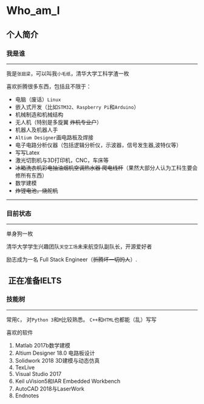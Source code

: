 # Who_am_I
个人简介
---


### 我是谁
---
  我是`张庭梁`，可以叫我`小毛纸`，清华大学工科学渣一枚
  
 喜欢折腾很多东西，包括且不限于：

- 电脑（废话）`Linux`
- 嵌入式开发（比如`STM32`、`Raspberry Pi`和`Arduino`）
- 机械制造和机械结构
- 无人机（特别是多旋翼  ~~炸机专业户~~）
- 机器人及机器人手
- `Altium Designer`画电路板及焊接
- 电子电路分析仪器（包括逻辑分析仪，示波器，信号发生器,波特仪等）
- 写写Latex
- 激光切割机与3D打印机，CNC，车床等
- ~~冰箱洗衣机彩电抽油烟机空调热水器 爬电线杆~~（果然大部分人认为工科生要会修所有东西）
- 数学建模
- ~~炸锂电池，烧舵机~~

---

### 目前状态
---
单身狗一枚
    
  清华大学学生兴趣团队`天空工场`未来航空队副队长，开源爱好者
  
  励志成为一名 Full Stack Engineer（~~折腾坏一切的人~~）.

  正在准备IELTS
---

### 技能树
---

常用`C`，
对`Python 3`和`M`比较熟悉。
`C++`和`HTML`也都能（乱）写写


喜欢的软件
1.	Matlab 2017b数学建模
2.	Altium Designer 18.0 电路板设计
3.	Solidwork 2018 3D建模与动态仿真
4.	TexLive
5.	Visual Studio 2017 
6.	Keil uVision5和IAR Embedded Workbench
7.	AutoCAD 2018与LaserWork
8.	Endnotes


